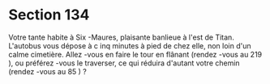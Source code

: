 # Section 134

Votre tante habite à Six -Maures, plaisante banlieue à l'est de Titan. L'autobus vous
dépose à c inq minutes à pied de chez elle, non loin d'un calme cimetière. Allez -vous en
faire le tour en flânant (rendez -vous au  219 ), ou préférez -vous le traverser, ce qui
réduira d'autant votre chemin (rendez -vous au  85 ) ?